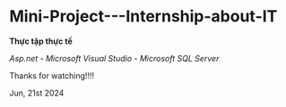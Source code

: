 # Mini-Project---Internship-about-IT
**Thực tập thực tế**

_Asp.net - Microsoft Visual Studio - Microsoft SQL Server_


Thanks for watching!!!!

Jun, 21st 2024

